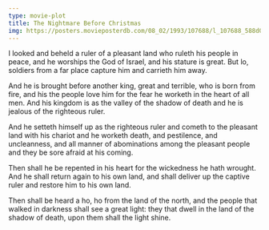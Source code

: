```yaml
---
type: movie-plot
title: The Nightmare Before Christmas
img: https://posters.movieposterdb.com/08_02/1993/107688/l_107688_588d0b6b.jpg
---
```


I looked and beheld a ruler of a pleasant land who ruleth his people in peace, and he worships the God of Israel, and his stature is great. But lo, soldiers from a far place capture him and carrieth him away.

And he is brought before another king, great and terrible, who is born from fire, and his the people love him for the fear he worketh in the heart of all men. And his kingdom is as the valley of the shadow of death and he is jealous of the righteous ruler.

And he setteth himself up as the righteous ruler and cometh to the pleasant land with his chariot and he worketh death, and pestilence, and uncleanness, and all manner of abominations among the pleasant people and they be sore afraid at his coming.

Then shall he be repented in his heart for the wickedness he hath wrought. And he shall return again to his own land, and shall deliver up the captive ruler and restore him to his own land.

Then shall be heard a ho, ho from the land of the north, and the people that walked in darkness shall see a great light: they that dwell in the land of the shadow of death, upon them shall the light shine.